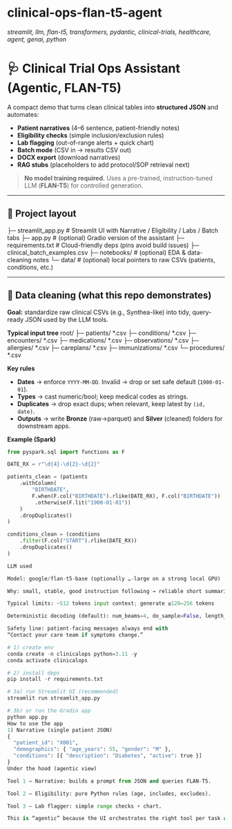 # clinical-ops-flan-t5-agent
_streamlit, llm, flan-t5, transformers, pydantic, clinical-trials, healthcare, agent, genai, python_

# 🩺 Clinical Trial Ops Assistant (Agentic, FLAN-T5)

A compact demo that turns clean clinical tables into **structured JSON** and automates:

- **Patient narratives** (4–6 sentence, patient-friendly notes)
- **Eligibility checks** (simple inclusion/exclusion rules)
- **Lab flagging** (out-of-range alerts + quick chart)
- **Batch mode** (CSV in → results CSV out)
- **DOCX export** (download narratives)
- **RAG stubs** (placeholders to add protocol/SOP retrieval next)

> **No model training required.** Uses a pre-trained, instruction-tuned LLM (**FLAN-T5**) for controlled generation.

---

## 🧱 Project layout
├─ streamlit_app.py # Streamlit UI with Narrative / Eligibility / Labs / Batch tabs
├─ app.py # (optional) Gradio version of the assistant
├─ requirements.txt # Cloud-friendly deps (pins avoid build issues)
├─ clinical_batch_examples.csv
├─ notebooks/ # (optional) EDA & data-cleaning notes
└─ data/ # (optional) local pointers to raw CSVs (patients, conditions, etc.)

---

## 🧼 Data cleaning (what this repo demonstrates)

**Goal:** standardize raw clinical CSVs (e.g., Synthea-like) into tidy, query-ready JSON used by the LLM tools.

**Typical input tree**
root/
├─ patients/ *.csv
├─ conditions/ *.csv
├─ encounters/ *.csv
├─ medications/ *.csv
├─ observations/ *.csv
├─ allergies/ *.csv
├─ careplans/ *.csv
├─ immunizations/ *.csv
└─ procedures/ *.csv

**Key rules**
- **Dates** → enforce `YYYY-MM-DD`. Invalid → drop or set safe default (`1900-01-01`).
- **Types** → cast numeric/bool; keep medical codes as strings.
- **Duplicates** → drop exact dups; when relevant, keep latest by `(id, date)`.
- **Outputs** → write **Bronze** (raw→parquet) and **Silver** (cleaned) folders for downstream apps.

**Example (Spark)**
```python
from pyspark.sql import functions as F

DATE_RX = r"\d{4}-\d{2}-\d{2}"

patients_clean = (patients
    .withColumn(
        "BIRTHDATE",
        F.when(F.col("BIRTHDATE").rlike(DATE_RX), F.col("BIRTHDATE"))
         .otherwise(F.lit("1900-01-01"))
    )
    .dropDuplicates()
)

conditions_clean = (conditions
    .filter(F.col("START").rlike(DATE_RX))
    .dropDuplicates()
)

LLM used

Model: google/flan-t5-base (optionally …-large on a strong local GPU)

Why: small, stable, good instruction following → reliable short summaries

Typical limits: ~512 tokens input context; generate ≤128–256 tokens

Deterministic decoding (default): num_beams=4, do_sample=False, length_penalty=0.9, no_repeat_ngram_size=3

Safety line: patient-facing messages always end with
“Contact your care team if symptoms change.”

# 1) create env
conda create -n clinicalops python=3.11 -y
conda activate clinicalops

# 2) install deps
pip install -r requirements.txt

# 3a) run Streamlit UI (recommended)
streamlit run streamlit_app.py

# 3b) or run the Gradio app
python app.py
How to use the app
1) Narrative (single patient JSON)
{
  "patient_id": "X001",
  "demographics": { "age_years": 55, "gender": "M" },
  "conditions": [{ "description": "Diabetes", "active": true }]
}
Under the hood (agentic view)

Tool 1 — Narrative: builds a prompt from JSON and queries FLAN-T5.

Tool 2 — Eligibility: pure Python rules (age, includes, excludes).

Tool 3 — Lab flagger: simple range checks + chart.

This is “agentic” because the UI orchestrates the right tool per task and enforces prompt discipline (no free-form model chatter).
